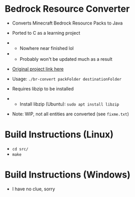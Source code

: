 # Bedrock Resource Converter

* Converts Minecraft Bedrock Resource Packs to Java
* Ported to C as a learning project
* * Nowhere near finished lol
* * Probably won't be updated much as a result
* [Original project link here](https://github.com/BCDeshiG/Bedrock-Resource-Converter-PY)

* Usage: `./br-convert packFolder destinationFolder`
* Requires libzip to be installed
* * Install libzip (Ubuntu): `sudo apt install libzip`
* Note: WIP, not all entities are converted (see `fixme.txt`)

# Build Instructions (Linux)

* `cd src/`
* `make`

# Build Instructions (Windows)

* I have no clue, sorry

